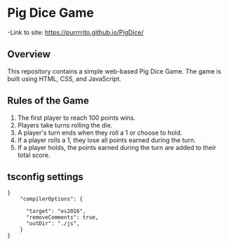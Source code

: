 # Pig Dice Game

-Link to site: https://purrrrito.github.io/PigDice/

## Overview
This repository contains a simple web-based Pig Dice Game. The game is built using HTML, CSS, and JavaScript.

## Rules of the Game
1. The first player to reach 100 points wins.
2. Players take turns rolling the die.
3. A player's turn ends when they roll a 1 or choose to hold.
4. If a player rolls a 1, they lose all points earned during the turn.
5. If a player holds, the points earned during the turn are added to their total score.


## tsconfig settings
```
}
    "compilerOptions": {
  
      "target": "es2016",
      "removeComments": true,
      "outDir": "./js",
    }
}